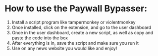 # How to use the Paywall Bypasser:
 1. Install a script program like tampermonkey or violentmonkey
 2. Once installed, click on the extension, and go to the user dashboard
 3. Once in the user dashboard, create a new script, as well as copy and paste the code into the box
 4. After everything is in, save the script and make sure you run it
 5. Use on any news website you would like and enjoy!
